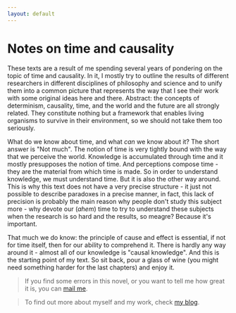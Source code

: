```yaml
---
layout: default
---
```


Notes on time and causality
===


These texts are a result of me spending several years of pondering on the topic of time and causality. In it, I mostly try to outline the results of different researchers in different disciplines of philosophy and science and to unify them into a common picture that represents the way that I see their work with some original ideas here and there. Abstract: the concepts of determinism, causality, time, and the world and the future are all strongly related. They constitute nothing but a framework that enables living organisms to survive in their environment, so we should not take them too seriously.

What do we know about time, and what *can* we know about it? The short answer is "Not much". The notion of time is very tightly bound with the way that we perceive the world. Knowledge is accumulated through time and it mostly presupposes the notion of time. And perceptions compose time - they are the material from which time is made. So in order to understand knowledge, we must understand time. But it is also the other way around. This is why this text does not have a very precise structure - it just not possible to describe paradoxes in a precise manner, in fact, this lack of precision is probably the main reason why people don't study this subject more -  why devote our (*ahem*) time to try to understand these subjects when the research is so hard and the results, so meagre? Because it's important.

That much we do know: the principle of cause and effect is essential, if not for time itself, then for our ability to comprehend it. There is hardly any way around it - almost all of our knowledge is "causal knowledge". And this is the starting point of my text. So sit back, pour a glass of wine (you might need something harder for the last chapters) and enjoy it.

> If you find some errors in this novel, or you want to tell me how great it is, you can [mail me](mailto:marinovboris@gmail.com).

> To find out more about myself and my work, check [my blog](/).
